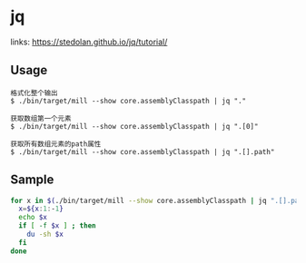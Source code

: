 # jq

links: https://stedolan.github.io/jq/tutorial/

## Usage

    格式化整个输出
    $ ./bin/target/mill --show core.assemblyClasspath | jq "."

    获取数组第一个元素
    $ ./bin/target/mill --show core.assemblyClasspath | jq ".[0]"

    获取所有数组元素的path属性
    $ ./bin/target/mill --show core.assemblyClasspath | jq ".[].path"

## Sample

```bash
for x in $(./bin/target/mill --show core.assemblyClasspath | jq ".[].path"); do
  x=${x:1:-1}
  echo $x
  if [ -f $x ] ; then
    du -sh $x
  fi
done
```
